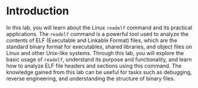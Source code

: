 # Introduction

In this lab, you will learn about the Linux `readelf` command and its practical applications. The `readelf` command is a powerful tool used to analyze the contents of ELF (Executable and Linkable Format) files, which are the standard binary format for executables, shared libraries, and object files on Linux and other Unix-like systems. Through this lab, you will explore the basic usage of `readelf`, understand its purpose and functionality, and learn how to analyze ELF file headers and sections using this command. The knowledge gained from this lab can be useful for tasks such as debugging, reverse engineering, and understanding the structure of binary files.
